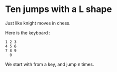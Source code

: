 # Ten jumps with a L shape

Just like knight moves in chess.

Here is the keyboard :

```
1 2 3
4 5 6
7 8 9
  0
```

We start with from a key, and jump n times.


